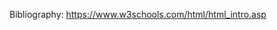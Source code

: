 <!-- The <meta> tag defines metadata about an HTML document. Metadata is data (information) about data.

<meta> tags always go inside the <head> element, and are typically used to specify character set, page description, keywords, author of the document, and viewport settings.

Metadata will not be displayed on the page, but is machine readable.

Metadata is used by browsers (how to display content or reload page), search engines (keywords), and other web services.

Example:
<head>
  <meta charset="UTF-8">
  <meta name="description" content="Documentation and Study Material">
  <meta name="keywords" content="Documentation, BFEDA">
  <meta name="author" content="Brandon Islas">
  <meta name="viewport" content="width=device-width,   initial-scale=1.0">
</head> -->

Bibliography: 
https://www.w3schools.com/html/html_intro.asp
